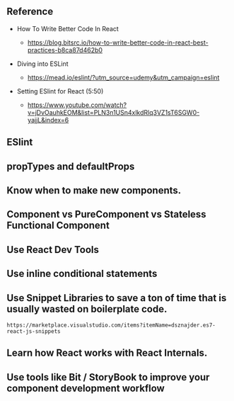 ## Reference
- How To Write Better Code In React
    - https://blog.bitsrc.io/how-to-write-better-code-in-react-best-practices-b8ca87d462b0

- Diving into ESLint
    - https://mead.io/eslint/?utm_source=udemy&utm_campaign=eslint

- Setting ESlint for React (5:50)
    - https://www.youtube.com/watch?v=jDvOauhkEOM&list=PLN3n1USn4xlkdRlq3VZ1sT6SGW0-yajjL&index=6

## ESlint

## propTypes and defaultProps

## Know when to make new components.

## Component vs PureComponent vs Stateless Functional Component

## Use React Dev Tools

## Use inline conditional statements

## Use Snippet Libraries to save a ton of time that is usually wasted on boilerplate code.
    https://marketplace.visualstudio.com/items?itemName=dsznajder.es7-react-js-snippets

## Learn how React works with React Internals.

## Use tools like Bit / StoryBook to improve your component development workflow
